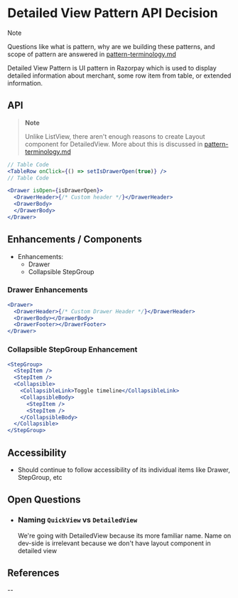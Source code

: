 # Detailed View Pattern API Decision

> [!NOTE]
>
> Questions like what is pattern, why are we building these patterns, and scope of pattern are answered in [pattern-terminology.md](https://github.com/razorpay/blade/blob/e58edf015d2062bd51374c5a7024a85adc13f636/packages/blade/src/components/ListView/_decisions/pattern-terminology.md)

Detailed View Pattern is UI pattern in Razorpay which is used to display detailed information about merchant, some row item from table, or extended information.

## API

> **Note**
>
> Unlike ListView, there aren't enough reasons to create Layout component for DetailedView. More about this is discussed in [pattern-terminology.md](https://github.com/razorpay/blade/blob/e58edf015d2062bd51374c5a7024a85adc13f636/packages/blade/src/components/ListView/_decisions/pattern-terminology.md)

```jsx
// Table Code
<TableRow onClick={() => setIsDrawerOpen(true)} />
// Table Code

<Drawer isOpen={isDrawerOpen}>
  <DrawerHeader>{/* Custom header */}</DrawerHeader>
  <DrawerBody>
  </DrawerBody>
</Drawer>

```

## Enhancements / Components

- Enhancements:
  - Drawer
  - Collapsible StepGroup

### Drawer Enhancements

```jsx
<Drawer>
  <DrawerHeader>{/* Custom Drawer Header */}</DrawerHeader>
  <DrawerBody></DrawerBody>
  <DrawerFooter></DrawerFooter>
</Drawer>
```

### Collapsible StepGroup Enhancement

```jsx
<StepGroup>
  <StepItem />
  <StepItem />
  <Collapsible>
    <CollapsibleLink>Toggle timeline</CollapsibleLink>
    <CollapsibleBody>
      <StepItem />
      <StepItem />
    </CollapsibleBody>
  </Collapsible>
</StepGroup>
```

## Accessibility

- Should continue to follow accessibility of its individual items like Drawer, StepGroup, etc

## Open Questions

- ### Naming `QuickView` vs `DetailedView`

  We're going with DetailedView because its more familiar name. Name on dev-side is irrelevant because we don't have layout component in detailed view

## References

--
